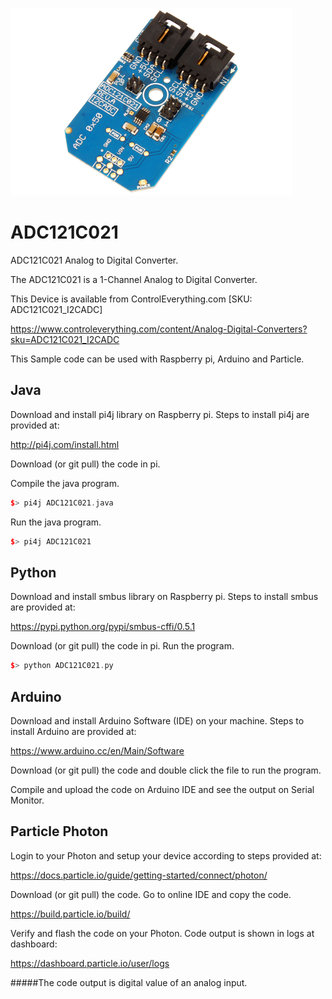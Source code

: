 [![ADC121C021](ADC121C021_I2CADC.png)](https://www.controleverything.com/content/Analog-Digital-Converters?sku=ADC121C021_I2CADC)
# ADC121C021
ADC121C021 Analog to Digital Converter.

The ADC121C021 is a 1-Channel Analog to Digital Converter.

This Device is available from ControlEverything.com [SKU: ADC121C021_I2CADC]

https://www.controleverything.com/content/Analog-Digital-Converters?sku=ADC121C021_I2CADC

This Sample code can be used with Raspberry pi, Arduino and Particle.

## Java
Download and install pi4j library on Raspberry pi. Steps to install pi4j are provided at:

http://pi4j.com/install.html

Download (or git pull) the code in pi.

Compile the java program.
```cpp
$> pi4j ADC121C021.java
```

Run the java program.
```cpp
$> pi4j ADC121C021
```

## Python
Download and install smbus library on Raspberry pi. Steps to install smbus are provided at:

https://pypi.python.org/pypi/smbus-cffi/0.5.1

Download (or git pull) the code in pi. Run the program.

```cpp
$> python ADC121C021.py
```

## Arduino
Download and install Arduino Software (IDE) on your machine. Steps to install Arduino are provided at:

https://www.arduino.cc/en/Main/Software

Download (or git pull) the code and double click the file to run the program.

Compile and upload the code on Arduino IDE and see the output on Serial Monitor.


## Particle Photon

Login to your Photon and setup your device according to steps provided at:

https://docs.particle.io/guide/getting-started/connect/photon/

Download (or git pull) the code. Go to online IDE and copy the code.

https://build.particle.io/build/

Verify and flash the code on your Photon. Code output is shown in logs at dashboard:

https://dashboard.particle.io/user/logs

#####The code output is digital value of an analog input.
